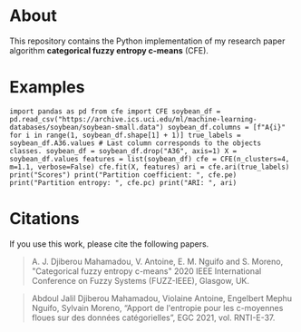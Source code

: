 # About
This repository contains the Python implementation of my research paper algorithm **categorical fuzzy entropy c-means** (CFE).

# Examples
`
import pandas as pd
from cfe import CFE
soybean_df = pd.read_csv("https://archive.ics.uci.edu/ml/machine-learning-databases/soybean/soybean-small.data")
soybean_df.columns = [f"A{i}" for i in range(1, soybean_df.shape[1] + 1)]
true_labels = soybean_df.A36.values # Last column corresponds to the objects classes.
soybean_df = soybean_df.drop("A36", axis=1)
X = soybean_df.values
features = list(soybean_df)
cfe = CFE(n_clusters=4, m=1.1, verbose=False)
cfe.fit(X, features)
ari = cfe.ari(true_labels)
print("Scores")
print("Partition coefficient: ", cfe.pe)
print("Partition entropy: ", cfe.pc)
print("ARI: ", ari)
`

# Citations
If you use this work, please cite the following papers.
> A. J. Djiberou Mahamadou, V. Antoine, E. M. Nguifo and S. Moreno, "Categorical fuzzy entropy c-means" 2020 IEEE International Conference on Fuzzy Systems (FUZZ-IEEE),  Glasgow, UK.

> Abdoul Jalil Djiberou Mahamadou, Violaine Antoine, Engelbert Mephu Nguifo, Sylvain Moreno, “Apport de l'entropie pour les c-moyennes floues sur des données catégorielles”, EGC 2021, vol. RNTI-E-37.

